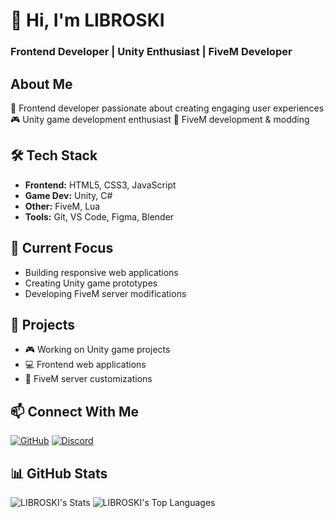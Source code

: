 # 👋 Hi, I'm LIBROSKI
### Frontend Developer | Unity Enthusiast | FiveM Developer

## About Me
🚀 Frontend developer passionate about creating engaging user experiences
🎮 Unity game development enthusiast
🔧 FiveM development & modding

## 🛠 Tech Stack
- **Frontend:** HTML5, CSS3, JavaScript
- **Game Dev:** Unity, C#
- **Other:** FiveM, Lua
- **Tools:** Git, VS Code, Figma, Blender

## 🔭 Current Focus
- Building responsive web applications
- Creating Unity game prototypes
- Developing FiveM server modifications

## 🌱 Projects
- 🎮 Working on Unity game projects
- 💻 Frontend web applications
- 🚗 FiveM server customizations

## 📫 Connect With Me
[![GitHub](https://img.shields.io/badge/GitHub-100000?style=flat&logo=github&logoColor=white)](LIBROSKI)
[![Discord](https://img.shields.io/badge/Discord-7289DA?style=flat&logo=discord&logoColor=white)](https://discordapp.com/users/494493824408616960)

## 📊 GitHub Stats
![LIBROSKI's Stats](https://github-readme-stats.vercel.app/api?username=LIBROSKI&theme=material-palenight&show_icons=true&hide_border=true&count_private=true)
![LIBROSKI's Top Languages](https://github-readme-stats.vercel.app/api/top-langs/?username=LIBROSKI&theme=material-palenight&show_icons=true&hide_border=true&layout=compact)
